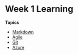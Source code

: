 # Week 1 Learning

**Topics**

- [Markdown](markdown/README.md)
- [Agile](agile/README.md)
- [Git](git/README.md)
- [Azure](azure/README.md)
